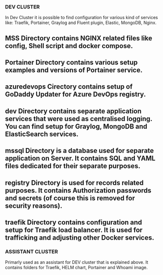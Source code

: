 ### DEV CLUSTER ###

In Dev Cluster it is possible to find configuration for various kind of services like:
Traefik, Portainer, Graylog and Fluent plugin, Elastic, MongoDB, Nginx.


MSS Directory contains NGINX related files like config, Shell script and docker compose. 
-
Portainer Directory contains various setup examples and versions of Portainer service.
-
azuredevops Cirectory contains setup of GoDaddy Updater for Azure DevOps registry.
-
dev Directory contains separate application services that were used as centralised logging. You can find setup for Graylog, MongoDB and ElasticSearch services.
-
mssql Directory is a database used for separate application on Server. It contains SQL and YAML files dedicated for their separate purposes.
-
registry Directory is used for records related purposes. It contains Authorization passwords and secrets (of course this is removed for security reasons). 
-
traefik Directory contains configuration and setup for Traefik load balancer. It is used for trafficking and adjusting other Docker services.
-

### ASSISTANT CLUSTER ###
Primarly used as an assistant for DEV cluster that is explained above.
It contains folders for Traefik, HELM chart, Portainer and Whoami image.
